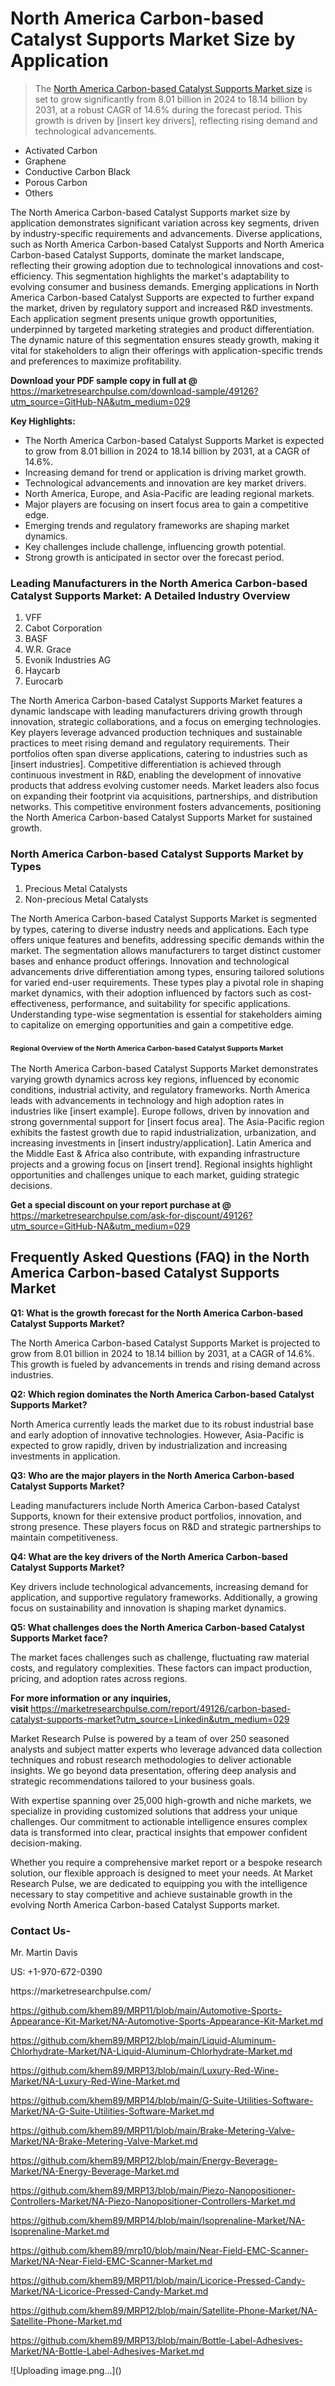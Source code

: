 <h1>North America Carbon-based Catalyst Supports Market&nbsp;Size by Application</h1><blockquote><p>The <a href="https://marketresearchpulse.com/download-sample/49126?utm_source=GitHub-NA&amp;utm_medium=029">North America Carbon-based Catalyst Supports Market size</a> is set to grow significantly from 8.01 billion in 2024 to 18.14 billion by 2031, at a robust CAGR of 14.6% during the forecast period. This growth is driven by [insert key drivers], reflecting rising demand and technological advancements.</p></blockquote><ul><li>Activated Carbon<li> Graphene<li> Conductive Carbon Black<li> Porous Carbon<li> Others</li></ul><p>The North America Carbon-based Catalyst Supports market size by application demonstrates significant variation across key segments, driven by industry-specific requirements and advancements. Diverse applications, such as North America Carbon-based Catalyst Supports and North America Carbon-based Catalyst Supports, dominate the market landscape, reflecting their growing adoption due to technological innovations and cost-efficiency. This segmentation highlights the market's adaptability to evolving consumer and business demands. Emerging applications in North America Carbon-based Catalyst Supports are expected to further expand the market, driven by regulatory support and increased R&D investments. Each application segment presents unique growth opportunities, underpinned by targeted marketing strategies and product differentiation. The dynamic nature of this segmentation ensures steady growth, making it vital for stakeholders to align their offerings with application-specific trends and preferences to maximize profitability.</p><p><strong>Download your PDF sample copy in full at @ </strong><a href="https://marketresearchpulse.com/download-sample/49126?utm_source=GitHub-NA&amp;utm_medium=029">https://marketresearchpulse.com/download-sample/49126?utm_source=GitHub-NA&amp;utm_medium=029</a></p><p><strong>Key Highlights: </strong></p><ul><li>The North America Carbon-based Catalyst Supports Market is expected to grow from 8.01 billion in 2024 to 18.14 billion by 2031, at a CAGR of 14.6%.</li><li>Increasing demand for trend or application is driving market growth.</li><li>Technological advancements and innovation are key market drivers.</li><li>North America, Europe, and Asia-Pacific are leading regional markets.</li><li>Major players are focusing on insert focus area to gain a competitive edge.</li><li>Emerging trends and regulatory frameworks are shaping market dynamics.</li><li>Key challenges include challenge, influencing growth potential.</li><li>Strong growth is anticipated in sector over the forecast period.</li></ul><h3>Leading Manufacturers in the North America Carbon-based Catalyst Supports Market: A Detailed Industry Overview</h3><ol><li>VFF</li><li>Cabot Corporation</li><li>BASF</li><li>W.R. Grace</li><li>Evonik Industries AG</li><li>Haycarb</li><li>Eurocarb</li></ol><div class="flex max-w-full flex-col flex-grow"><div class="min-h-8 text-message flex w-full flex-col items-end gap-2 whitespace-normal break-words [.text-message+&amp;]:mt-5" dir="auto" data-message-author-role="assistant" data-message-id="fd8432e4-4910-450d-b182-61b7bfb0a01f" data-message-model-slug="gpt-4o"><div class="flex w-full flex-col gap-1 empty:hidden first:pt-[3px]"><div class="markdown prose w-full break-words dark:prose-invert light"><p>The North America Carbon-based Catalyst Supports Market features a dynamic landscape with leading manufacturers driving growth through innovation, strategic collaborations, and a focus on emerging technologies. Key players leverage advanced production techniques and sustainable practices to meet rising demand and regulatory requirements. Their portfolios often span diverse applications, catering to industries such as [insert industries]. Competitive differentiation is achieved through continuous investment in R&amp;D, enabling the development of innovative products that address evolving customer needs. Market leaders also focus on expanding their footprint via acquisitions, partnerships, and distribution networks. This competitive environment fosters advancements, positioning the North America Carbon-based Catalyst Supports Market for sustained growth.</p></div></div></div></div><h3>North America Carbon-based Catalyst Supports Market by Types</h3><ol><li>Precious Metal Catalysts<li> Non-precious Metal Catalysts</li></ol><div class="flex max-w-full flex-col flex-grow"><div class="min-h-8 text-message flex w-full flex-col items-end gap-2 whitespace-normal break-words [.text-message+&amp;]:mt-5" dir="auto" data-message-author-role="assistant" data-message-id="084470be-0bb7-4664-bddf-5156b4f41249" data-message-model-slug="gpt-4o-mini"><div class="flex w-full flex-col gap-1 empty:hidden first:pt-[3px]"><div class="markdown prose w-full break-words dark:prose-invert light"><p>The North America Carbon-based Catalyst Supports Market is segmented by types, catering to diverse industry needs and applications. Each type offers unique features and benefits, addressing specific demands within the market. The segmentation allows manufacturers to target distinct customer bases and enhance product offerings. Innovation and technological advancements drive differentiation among types, ensuring tailored solutions for varied end-user requirements. These types play a pivotal role in shaping market dynamics, with their adoption influenced by factors such as cost-effectiveness, performance, and suitability for specific applications. Understanding type-wise segmentation is essential for stakeholders aiming to capitalize on emerging opportunities and gain a competitive edge.</p></div></div></div></div><h3><span style="font-size: 11px;">Regional Overview of the North America Carbon-based Catalyst Supports Market</span></h3><div class="flex max-w-full flex-col flex-grow"><div class="min-h-8 text-message flex w-full flex-col items-end gap-2 whitespace-normal break-words [.text-message+&amp;]:mt-5" dir="auto" data-message-author-role="assistant" data-message-id="e9038762-ce64-4e30-91c9-9bd413514231" data-message-model-slug="gpt-4o-mini"><div class="flex w-full flex-col gap-1 empty:hidden first:pt-[3px]"><div class="markdown prose w-full break-words dark:prose-invert light"><p>The North America Carbon-based Catalyst Supports Market demonstrates varying growth dynamics across key regions, influenced by economic conditions, industrial activity, and regulatory frameworks. North America leads with advancements in technology and high adoption rates in industries like [insert example]. Europe follows, driven by innovation and strong governmental support for [insert focus area]. The Asia-Pacific region exhibits the fastest growth due to rapid industrialization, urbanization, and increasing investments in [insert industry/application]. Latin America and the Middle East &amp; Africa also contribute, with expanding infrastructure projects and a growing focus on [insert trend]. Regional insights highlight opportunities and challenges unique to each market, guiding strategic decisions.</p></div></div></div></div><p><strong>Get a special discount on your report purchase at @ </strong><a href="https://marketresearchpulse.com/ask-for-discount/49126?utm_source=GitHub-NA&amp;utm_medium=029">https://marketresearchpulse.com/ask-for-discount/49126?utm_source=GitHub-NA&amp;utm_medium=029</a></p><h2>Frequently Asked Questions (FAQ) in the North America Carbon-based Catalyst Supports Market</h2><p><strong>Q1: What is the growth forecast for the North America Carbon-based Catalyst Supports Market?</strong></p><p>The North America Carbon-based Catalyst Supports Market is projected to grow from 8.01 billion in 2024 to 18.14 billion by 2031, at a CAGR of 14.6%. This growth is fueled by advancements in trends and rising demand across industries.</p><p><strong>Q2: Which region dominates the North America Carbon-based Catalyst Supports Market?</strong></p><p>North America currently leads the market due to its robust industrial base and early adoption of innovative technologies. However, Asia-Pacific is expected to grow rapidly, driven by industrialization and increasing investments in application.</p><p><strong>Q3: Who are the major players in the North America Carbon-based Catalyst Supports Market?</strong></p><p>Leading manufacturers include North America Carbon-based Catalyst Supports, known for their extensive product portfolios, innovation, and strong presence. These players focus on R&amp;D and strategic partnerships to maintain competitiveness.</p><p><strong>Q4: What are the key drivers of the North America Carbon-based Catalyst Supports Market?</strong></p><p>Key drivers include technological advancements, increasing demand for application, and supportive regulatory frameworks. Additionally, a growing focus on sustainability and innovation is shaping market dynamics.</p><p><strong>Q5: What challenges does the North America Carbon-based Catalyst Supports Market face?</strong></p><p>The market faces challenges such as challenge, fluctuating raw material costs, and regulatory complexities. These factors can impact production, pricing, and adoption rates across regions.</p><p><strong>For more information or any inquiries, visit&nbsp;</strong><a href="https://marketresearchpulse.com/report/49126/carbon-based-catalyst-supports-market?utm_source=Linkedin&utm_medium=029">https://marketresearchpulse.com/report/49126/carbon-based-catalyst-supports-market?utm_source=Linkedin&utm_medium=029</a></p><p>Market Research Pulse is powered by a team of over 250 seasoned analysts and subject matter experts who leverage advanced data collection techniques and robust research methodologies to deliver actionable insights. We go beyond data presentation, offering deep analysis and strategic recommendations tailored to your business goals.</p><p>With expertise spanning over 25,000 high-growth and niche markets, we specialize in providing customized solutions that address your unique challenges. Our commitment to actionable intelligence ensures complex data is transformed into clear, practical insights that empower confident decision-making.</p><p>Whether you require a comprehensive market report or a bespoke research solution, our flexible approach is designed to meet your needs. At Market Research Pulse, we are dedicated to equipping you with the intelligence necessary to stay competitive and achieve sustainable growth in the evolving North America Carbon-based Catalyst Supports market.</p><h3><strong>Contact Us-</strong></h3><p>Mr. Martin Davis</p><p>US: +1-970-672-0390</p><p>https://marketresearchpulse.com/</p><p><a href="https://github.com/khem89/MRP11/blob/main/Automotive-Sports-Appearance-Kit-Market/NA-Automotive-Sports-Appearance-Kit-Market.md">https://github.com/khem89/MRP11/blob/main/Automotive-Sports-Appearance-Kit-Market/NA-Automotive-Sports-Appearance-Kit-Market.md</a></p><p><a href="https://github.com/khem89/MRP12/blob/main/Liquid-Aluminum-Chlorhydrate-Market/NA-Liquid-Aluminum-Chlorhydrate-Market.md">https://github.com/khem89/MRP12/blob/main/Liquid-Aluminum-Chlorhydrate-Market/NA-Liquid-Aluminum-Chlorhydrate-Market.md</a></p><p><a href="https://github.com/khem89/MRP13/blob/main/Luxury-Red-Wine-Market/NA-Luxury-Red-Wine-Market.md">https://github.com/khem89/MRP13/blob/main/Luxury-Red-Wine-Market/NA-Luxury-Red-Wine-Market.md</a></p><p><a href="https://github.com/khem89/MRP14/blob/main/G-Suite-Utilities-Software-Market/NA-G-Suite-Utilities-Software-Market.md">https://github.com/khem89/MRP14/blob/main/G-Suite-Utilities-Software-Market/NA-G-Suite-Utilities-Software-Market.md</a></p><p><a href="https://github.com/khem89/MRP11/blob/main/Brake-Metering-Valve-Market/NA-Brake-Metering-Valve-Market.md">https://github.com/khem89/MRP11/blob/main/Brake-Metering-Valve-Market/NA-Brake-Metering-Valve-Market.md</a></p><p><a href="https://github.com/khem89/MRP12/blob/main/Energy-Beverage-Market/NA-Energy-Beverage-Market.md">https://github.com/khem89/MRP12/blob/main/Energy-Beverage-Market/NA-Energy-Beverage-Market.md</a></p><p><a href="https://github.com/khem89/MRP13/blob/main/Piezo-Nanopositioner-Controllers-Market/NA-Piezo-Nanopositioner-Controllers-Market.md">https://github.com/khem89/MRP13/blob/main/Piezo-Nanopositioner-Controllers-Market/NA-Piezo-Nanopositioner-Controllers-Market.md</a></p><p><a href="https://github.com/khem89/MRP14/blob/main/Isoprenaline-Market/NA-Isoprenaline-Market.md">https://github.com/khem89/MRP14/blob/main/Isoprenaline-Market/NA-Isoprenaline-Market.md</a></p><p><a href="https://github.com/khem89/mrp10/blob/main/Near-Field-EMC-Scanner-Market/NA-Near-Field-EMC-Scanner-Market.md">https://github.com/khem89/mrp10/blob/main/Near-Field-EMC-Scanner-Market/NA-Near-Field-EMC-Scanner-Market.md</a></p><p><a href="https://github.com/khem89/MRP11/blob/main/Licorice-Pressed-Candy-Market/NA-Licorice-Pressed-Candy-Market.md">https://github.com/khem89/MRP11/blob/main/Licorice-Pressed-Candy-Market/NA-Licorice-Pressed-Candy-Market.md</a></p><p><a href="https://github.com/khem89/MRP12/blob/main/Satellite-Phone-Market/NA-Satellite-Phone-Market.md">https://github.com/khem89/MRP12/blob/main/Satellite-Phone-Market/NA-Satellite-Phone-Market.md</a></p><p><a href="https://github.com/khem89/MRP13/blob/main/Bottle-Label-Adhesives-Market/NA-Bottle-Label-Adhesives-Market.md">https://github.com/khem89/MRP13/blob/main/Bottle-Label-Adhesives-Market/NA-Bottle-Label-Adhesives-Market.md</a></p>
![Uploading image.png…]()
